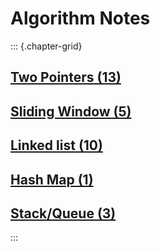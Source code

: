 # Algorithm Notes

::: {.chapter-grid}
## [Two Pointers (13)](two_pointers.html)

## [Sliding Window (5)](sliding_window.html)

## [Linked list (10)](linked_list.html)

## [Hash Map (1)](hash_map.html)

## [Stack/Queue (3)](stack_queue.html)
:::